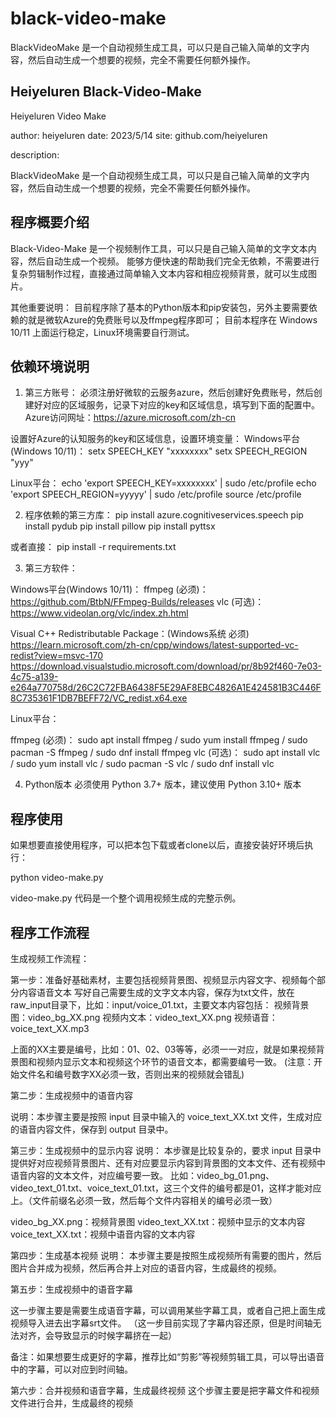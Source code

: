 # black-video-make
BlackVideoMake 是一个自动视频生成工具，可以只是自己输入简单的文字内容，然后自动生成一个想要的视频，完全不需要任何额外操作。



## Heiyeluren Black-Video-Make ##

Heiyeluren Video Make

author: heiyeluren
date: 2023/5/14
site: github.com/heiyeluren

description:

BlackVideoMake 是一个自动视频生成工具，可以只是自己输入简单的文字内容，然后自动生成一个想要的视频，完全不需要任何额外操作。


## 程序概要介绍 ##

Black-Video-Make 是一个视频制作工具，可以只是自己输入简单的文字文本内容，然后自动生成一个视频。
能够方便快速的帮助我们完全无依赖，不需要进行复杂剪辑制作过程，直接通过简单输入文本内容和相应视频背景，就可以生成图片。

其他重要说明：
目前程序除了基本的Python版本和pip安装包，另外主要需要依赖的就是微软Azure的免费账号以及ffmpeg程序即可；
目前本程序在 Windows 10/11 上面运行稳定，Linux环境需要自行测试。


## 依赖环境说明 ##

1. 第三方账号：
必须注册好微软的云服务azure，然后创建好免费账号，然后创建好对应的区域服务，记录下对应的key和区域信息，填写到下面的配置中。
Azure访问网址：https://azure.microsoft.com/zh-cn

设置好Azure的认知服务的key和区域信息，设置环境变量：
Windows平台(Windows 10/11)：
setx SPEECH_KEY "xxxxxxxx"
setx SPEECH_REGION "yyy"

Linux平台：
echo 'export SPEECH_KEY=xxxxxxxx' | sudo /etc/profile
echo 'export SPEECH_REGION=yyyyy' | sudo /etc/profile 
source /etc/profile


2. 程序依赖的第三方库：
pip install azure.cognitiveservices.speech
pip install pydub
pip install pillow
pip install pyttsx

或者直接： pip install -r requirements.txt

3. 第三方软件：

Windows平台(Windows 10/11)：
ffmpeg (必须)： https://github.com/BtbN/FFmpeg-Builds/releases
vlc (可选)： https://www.videolan.org/vlc/index.zh.html

Visual C++ Redistributable Package：(Windows系统 必须)
https://learn.microsoft.com/zh-cn/cpp/windows/latest-supported-vc-redist?view=msvc-170
https://download.visualstudio.microsoft.com/download/pr/8b92f460-7e03-4c75-a139-e264a770758d/26C2C72FBA6438F5E29AF8EBC4826A1E424581B3C446F8C735361F1DB7BEFF72/VC_redist.x64.exe


Linux平台：

ffmpeg (必须)：   sudo apt install ffmpeg / sudo yum install ffmpeg / sudo pacman -S ffmpeg / sudo dnf install ffmpeg
vlc (可选)：      sudo apt install vlc / sudo yum install vlc / sudo pacman -S vlc / sudo dnf install vlc


4. Python版本
必须使用 Python 3.7+ 版本，建议使用 Python 3.10+ 版本


## 程序使用 ##

如果想要直接使用程序，可以把本包下载或者clone以后，直接安装好环境后执行：

python video-make.py

video-make.py 代码是一个整个调用视频生成的完整示例。


## 程序工作流程 ##


生成视频工作流程：

第一步：准备好基础素材，主要包括视频背景图、视频显示内容文字、视频每个部分内容语音文本
写好自己需要生成的文字文本内容，保存为txt文件，放在raw_input目录下，比如：input/voice_01.txt，主要文本内容包括：
视频背景图：video_bg_XX.png
视频内文本：video_text_XX.png
视频语音：voice_text_XX.mp3

上面的XX主要是编号，比如：01、02、03等等，必须一一对应，就是如果视频背景图和视频内显示文本和视频这个环节的语音文本，都需要编号一致。
(注意：开始文件名和编号数字XX必须一致，否则出来的视频就会错乱)


第二步：生成视频中的语音内容

说明：本步骤主要是按照 input 目录中输入的 voice_text_XX.txt 文件，生成对应的语音内容文件，保存到 output 目录中。


第三步：生成视频中的显示内容
说明：
本步骤是比较复杂的，要求 input 目录中提供好对应视频背景图片、还有对应要显示内容到背景图的文本文件、还有视频中语音内容的文本文件，对应编号要一致。
比如：video_bg_01.png、video_text_01.txt、voice_text_01.txt，这三个文件的编号都是01，这样才能对应上。（文件前缀名必须一致，然后每个文件内容相关的编号必须一致）

video_bg_XX.png：视频背景图
video_text_XX.txt：视频中显示的文本内容
voice_text_XX.txt：视频中语音内容的文本内容

第四步：生成基本视频
说明：
本步骤主要是按照生成视频所有需要的图片，然后图片合并成为视频，然后再合并上对应的语音内容，生成最终的视频。


第五步：生成视频中的语音字幕

这一步骤主要是需要生成语音字幕，可以调用某些字幕工具，或者自己把上面生成视频导入进去出字幕srt文件。
（这一步目前实现了字幕内容还原，但是时间轴无法对齐，会导致显示的时候字幕挤在一起）

备注：如果想要生成更好的字幕，推荐比如“剪影”等视频剪辑工具，可以导出语音中的字幕，可以对应到时间轴。


第六步：合并视频和语音字幕，生成最终视频
这个步骤主要是把字幕文件和视频文件进行合并，生成最终的视频



